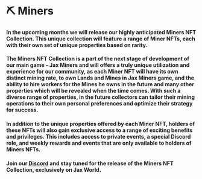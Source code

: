 # ⛏ Miners

#### In the upcoming months we will release  our highly anticipated Miners NFT Collection. This unique collection will feature a range of Miner NFTs, each with their own set of unique properties based on rarity.

#### The Miners NFT Collection is a part of the next stage of development of our main game - Jax Miners and will offers a truly unique utilization and  experience for our community, as each Miner NFT will have its own distinct mining rate, to own Lands and Mines in Jax Miners game, and the ability to hire workers for the Mines he owns in the future and many other properties which will be revealed when the time comes. With such a diverse range of properties, in the future collectors can tailor their mining operations to their own personal preferences and optimize their strategy for success.

#### In addition to the unique properties offered by each Miner NFT, holders of these NFTs will also gain exclusive access to a range of exciting benefits and privileges. This includes access to private events, a special Discord role, and weekly rewards and events that are only available to holders of Miners NFTs.

#### Join our [Discord](https://discord.com/invite/dPNE6fK4S4) and stay tuned for the release of the Miners NFT Collection, exclusively on Jax World.
